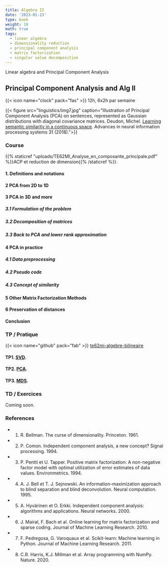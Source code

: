```yaml
---
title: Algebra II
date: '2023-01-23'
type: book
weight: 10
math: true
tags:
  - linear algebra
  - dimensionality reduction
  - principal component analysis
  - matrix factorization
  - singular value decomposition
---
```


Linear algebra and Principal Component Analysis

<!--more-->

## Principal Component Analysis and Alg II

{{< icon name="clock" pack="fas" >}} 12h, 6x2h par semaine

{{< figure src="linguistics/img7.jpg" caption="Illustration of Principal Component Analysis (PCA) on sentences, represented as Gaussian distributions with diagonal covariance matrices. Deudon, Michel. [Learning semantic similarity in a continuous space](https://papers.nips.cc/paper_files/paper/2018/file/97e8527feaf77a97fc38f34216141515-Paper.pdf). Advances in neural information processing systems 31 (2018).">}}

### Course

{{% staticref "uploads/TE62MI_Analyse_en_composante_principale.pdf" %}}ACP et reduction de dimension{{% /staticref %}}.

#### 1. Definitions and notations
#### 2 PCA from 2D to 1D
#### 3 PCA in 3D and more
##### 3.1 Formulation of the problem
##### 3.2 Decomposition of matrices
##### 3.3 Back to PCA and lower rank approximation
#### 4 PCA in practice
##### 4.1 Data preprocessing
##### 4.2 Pseudo code
##### 4.3 Concept of similarity
#### 5 Other Matrix Factorization Methods
#### 6 Preservation of distances
#### Conclusion

### TP / Pratique

{{< icon name="github" pack="fab" >}} [te62mi-algebre-bilineaire](https://github.com/MichelDeudon/te62mi-algebre-bilineaire)

#### TP1. [SVD](https://github.com/MichelDeudon/te62mi-algebre-bilineaire/blob/main/tp/SVD.ipynb).
#### TP2. [PCA](https://github.com/MichelDeudon/te62mi-algebre-bilineaire/blob/main/tp/PCA.ipynb).
#### TP3. [MDS](https://github.com/MichelDeudon/te62mi-algebre-bilineaire/blob/main/tp/MDS.ipynb).

### TD / Exercices

Coming soon.

### References
- 1. R. Bellman. The curse of dimensionality. Princeton. 1961.
- 2. P. Comon. Independent component analysis, a new concept? Signal processing. 1994.
- 3. P. Pentti et U. Tapper. Positive matrix factorization: A non-negative factor model with optimal utilization of error estimates of data values. Environmetrics. 1994.
- 4. A. J. Bell et T. J. Sejnowski. An information-maximization approach to blind separation and blind deconvolution. Neural computation. 1995.
- 5. A. Hyvärinen et O. Erkki. Independent component analysis: algorithms and applications. Neural networks. 2000.
- 6. J. Mairal, F. Bach et al. Online learning for matrix factorization and sparse coding. Journal of Machine Learning Research. 2010.
- 7. F. Pedregosa, G. Varoquaux et al. Scikit-learn: Machine learning in Python. Journal of Machine Learning Research. 2011.
- 8. C.R. Harris, K.J. Millman et al. Array programming with NumPy. Nature. 2020.